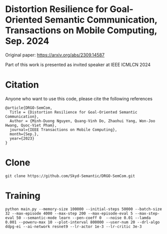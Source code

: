 # Distortion Resilience for Goal-Oriented Semantic Communication, Transactions on Mobile Computing, Sep. 2024
Original paper: https://arxiv.org/abs/2309.14587

Part of this work is presented as invited speaker at IEEE ICMLCN 2024

# Citation
Anyone who want to use this code, please cite the following references
```
@article{DRGO-SemCom,
  Title = {Distortion Resilience for Goal-Oriented Semantic Communication},
  Author = {Minh-Duong Nguyen, Quang-Vinh Do, Zhaohui Yang, Won-Joo Hwang, Quoc-Viet Pham},
  journal={IEEE Transactions on Mobile Computing},
  month={Sep.},
  year={2023}
}
```

# Clone
```
git clone https://github.com/Skyd-Semantic/DRGO-SemCom.git
```

# Training
```commandline
python main.py --memory-size 100000 --initial-steps 50000 --batch-size 32 --max-episode 4000 --max-step 200 --max-episode-eval 5 --max-step-eval 50 --semantic-mode learn --pen-coeff 0  --noise 0.01 --lamda 0.001 --poweru-max 10 --plot-interval 800000 --user-num 20 --drl-algo ddpg-ei --ai-network resnet9 --lr-actor 1e-3 --lr-critic 3e-3

